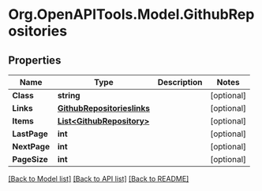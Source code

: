 
# Org.OpenAPITools.Model.GithubRepositories

## Properties

Name | Type | Description | Notes
------------ | ------------- | ------------- | -------------
**Class** | **string** |  | [optional] 
**Links** | [**GithubRepositorieslinks**](GithubRepositorieslinks.md) |  | [optional] 
**Items** | [**List&lt;GithubRepository&gt;**](GithubRepository.md) |  | [optional] 
**LastPage** | **int** |  | [optional] 
**NextPage** | **int** |  | [optional] 
**PageSize** | **int** |  | [optional] 

[[Back to Model list]](../README.md#documentation-for-models)
[[Back to API list]](../README.md#documentation-for-api-endpoints)
[[Back to README]](../README.md)

